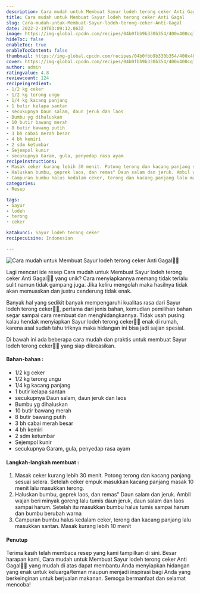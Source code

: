 ```yaml
---
description: Cara mudah untuk Membuat Sayur lodeh terong ceker Anti Gagal"
title: Cara mudah untuk Membuat Sayur lodeh terong ceker Anti Gagal
slug: Cara-mudah-untuk-Membuat-Sayur-lodeh-terong-ceker-Anti-Gagal
date: 2022-2-19T03:09:12.063Z
image: https://img-global.cpcdn.com/recipes/04b0fbb9b330b354/400x400cq70/photo.jpg
hideToc: false
enableToc: true
enableTocContent: false
thumbnail: https://img-global.cpcdn.com/recipes/04b0fbb9b330b354/400x400cq70/photo.jpg
cover: https://img-global.cpcdn.com/recipes/04b0fbb9b330b354/400x400cq70/photo.jpg
author: admin
ratingvalue: 4.8
reviewcount: 124
recipeingredient:
- 1/2 kg ceker
- 1/2 kg terong ungu
- 1/4 kg kacang panjang
- 1 butir kelapa santan
- secukupnya Daun salam, daun jeruk dan laos
- Bumbu yg dihaluskan
- 10 butir bawang merah
- 8 butir bawang putih
- 3 bh cabai merah besar
- 4 bh kemiri
- 2 sdm ketumbar
- Sejempol kunir
- secukupnya Garam, gula, penyedap rasa ayam
recipeinstructions:
- Masak ceker kurang lebih 30 menit. Potong terong dan kacang panjang sesuai selera. Setelah ceker empuk masukkan kacang panjang masak 10 menit lalu masukkan terong.
- Haluskan bumbu, geprek laos, dan remas" Daun salam dan jeruk. Ambil wajan beri minyak goreng lalu tumis daun jeruk, daun salam dan laos sampai harum. Setelah itu masukkan bumbu halus tumis sampai harum dan bumbu berubah warna
- Campuran bumbu halus kedalam ceker, terong dan kacang panjang lalu masukkan santan. Masak kurang lebih 10 menit
categories:
- Resep

tags:
- Sayur
- lodeh
- terong
- ceker

katakunci: Sayur lodeh terong ceker
recipecuisine: Indonesian

---
```


![Cara mudah untuk Membuat Sayur lodeh terong ceker Anti Gagal👩‍🍳](https://img-global.cpcdn.com/recipes/04b0fbb9b330b354/400x400cq70/photo.jpg)

Lagi mencari ide resep Cara mudah untuk Membuat Sayur lodeh terong ceker Anti Gagal👩‍🍳 yang unik? Cara menyiapkannya memang tidak terlalu sulit namun tidak gampang juga. Jika keliru mengolah maka hasilnya tidak akan memuaskan dan justru cenderung tidak enak.

Banyak hal yang sedikit banyak mempengaruhi kualitas rasa dari Sayur lodeh terong ceker👩‍🍳, pertama dari jenis bahan, kemudian pemilihan bahan segar sampai cara membuat dan menghidangkannya. Tidak usah pusing kalau hendak menyiapkan Sayur lodeh terong ceker👩‍🍳 enak di rumah, karena asal sudah tahu triknya maka hidangan ini bisa jadi sajian spesial.

Di bawah ini ada beberapa cara mudah dan praktis untuk membuat Sayur lodeh terong ceker👩‍🍳 yang siap dikreasikan.

<!--inarticleads1-->

#### Bahan-bahan :

- 1/2 kg ceker
- 1/2 kg terong ungu
- 1/4 kg kacang panjang
- 1 butir kelapa santan
- secukupnya Daun salam, daun jeruk dan laos
- Bumbu yg dihaluskan
- 10 butir bawang merah
- 8 butir bawang putih
- 3 bh cabai merah besar
- 4 bh kemiri
- 2 sdm ketumbar
- Sejempol kunir
- secukupnya Garam, gula, penyedap rasa ayam

<!--inarticleads2-->

#### Langkah-langkah membuat :

1. Masak ceker kurang lebih 30 menit. Potong terong dan kacang panjang sesuai selera. Setelah ceker empuk masukkan kacang panjang masak 10 menit lalu masukkan terong.
1. Haluskan bumbu, geprek laos, dan remas" Daun salam dan jeruk. Ambil wajan beri minyak goreng lalu tumis daun jeruk, daun salam dan laos sampai harum. Setelah itu masukkan bumbu halus tumis sampai harum dan bumbu berubah warna
1. Campuran bumbu halus kedalam ceker, terong dan kacang panjang lalu masukkan santan. Masak kurang lebih 10 menit

#### Penutup

Terima kasih telah membaca resep yang kami tampilkan di sini. Besar harapan kami, Cara mudah untuk Membuat Sayur lodeh terong ceker Anti Gagal👩‍🍳 yang mudah di atas dapat membantu Anda menyiapkan hidangan yang enak untuk keluarga/teman maupun menjadi inspirasi bagi Anda yang berkeinginan untuk berjualan makanan. Semoga bermanfaat dan selamat mencoba!